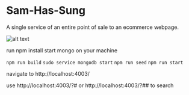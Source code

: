 # Sam-Has-Sung
A single service of an entire point of sale to an ecommerce webpage.

![alt text](https://imgur.com/a/vUxxVXv)


run npm install
start mongo on your machine

`npm run build`
`sudo service mongodb start`
`npm run seed`
`npm run start`

navigate to http://localhost:4003/

use http://localhost:4003/?# or http://localhost:4003/?## to search